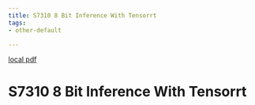 ```yaml
---
title: S7310 8 Bit Inference With Tensorrt
tags:
- other-default

---
```


[local pdf](../../../pdfs/s7310-8-bit-inference-with-tensorrt.pdf)

# S7310 8 Bit Inference With Tensorrt

